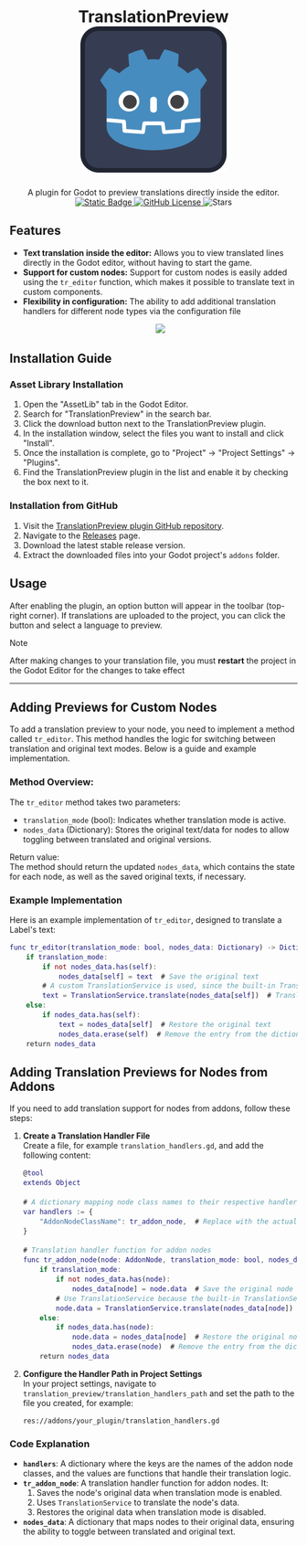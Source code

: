 <h1 align="center">
	<b>TranslationPreview</b> <br>
	<img alt="Logo" src="icon.svg">
</h1>
<p align="center">
A plugin for Godot to preview translations directly inside the editor.<br>
<a href="https://godotengine.org/download/archive/">
	<img alt="Static Badge" src="https://img.shields.io/badge/Godot-4.0%2B-blue">
</a>
<a href="LICENSE">
<img alt="GitHub License" src="https://img.shields.io/github/license/1MaxSon/translation_preview">
</a>
<img alt="Stars" src="https://img.shields.io/github/stars/1MaxSon/translation_preview">
</p>

## Features
- **Text translation inside the editor:** Allows you to view translated lines directly in the Godot editor, without having to start the game.
- **Support for custom nodes:** Support for custom nodes is easily added using the `tr_editor` function, which makes it possible to translate text in custom components.
- **Flexibility in configuration:** The ability to add additional translation handlers for different node types via the configuration file
  <p align="center"><img src="demo.gif"></p>

## Installation Guide
### Asset Library Installation
1. Open the "AssetLib" tab in the Godot Editor.
2. Search for "TranslationPreview" in the search bar.
3. Click the download button next to the TranslationPreview plugin.
4. In the installation window, select the files you want to install and click "Install".
5. Once the installation is complete, go to "Project" -> "Project Settings" -> "Plugins".
6. Find the TranslationPreview plugin in the list and enable it by checking the box next to it.
### Installation from GitHub
1. Visit the [TranslationPreview plugin GitHub repository](https://github.com/1MaxSon/translation_preview).
2. Navigate to the [Releases](https://github.com/1MaxSon/translation_preview/releases/latest) page.
3. Download the latest stable release version.
4. Extract the downloaded files into your Godot project's `addons` folder.

## Usage
After enabling the plugin, an option button will appear in the toolbar (top-right corner). If translations are uploaded to the project, you can click the button and select a language to preview.
> [!NOTE]
> After making changes to your translation file, you must **restart** the project in the Godot Editor for the changes to take effect
---
## Adding Previews for Custom Nodes
To add a translation preview to your node, you need to implement a method called `tr_editor`. This method handles the logic for switching between translation and original text modes. Below is a guide and example implementation.

### Method Overview: 
The `tr_editor` method takes two parameters:
- `translation_mode` (bool): Indicates whether translation mode is active.
- `nodes_data` (Dictionary): Stores the original text/data for nodes to allow toggling between translated and original versions.  

Return value:  
The method should return the updated `nodes_data`, which contains the state for each node, as well as the saved original texts, if necessary.

### Example Implementation
Here is an example implementation of `tr_editor`, designed to translate a Label's text:

```gd
func tr_editor(translation_mode: bool, nodes_data: Dictionary) -> Dictionary:
    if translation_mode:
        if not nodes_data.has(self):
            nodes_data[self] = text  # Save the original text
		# A custom TranslationService is used, since the built-in TranslationServer does not translate inside the editor
        text = TranslationService.translate(nodes_data[self])  # Translate the text
    else:
        if nodes_data.has(self):
            text = nodes_data[self]  # Restore the original text
            nodes_data.erase(self)  # Remove the entry from the dictionary
    return nodes_data
```
## Adding Translation Previews for Nodes from Addons
If you need to add translation support for nodes from addons, follow these steps:

1. **Create a Translation Handler File**  
   Create a file, for example `translation_handlers.gd`, and add the following content:

   ```gd
   @tool
   extends Object

   # A dictionary mapping node class names to their respective handlers
   var handlers := {
       "AddonNodeClassName": tr_addon_node,  # Replace with the actual class name of your addon node
   }

   # Translation handler function for addon nodes
   func tr_addon_node(node: AddonNode, translation_mode: bool, nodes_data: Dictionary) -> Dictionary:
       if translation_mode:
           if not nodes_data.has(node):
               nodes_data[node] = node.data  # Save the original node data
           # Use TranslationService because the built-in TranslationServer does not work inside the editor
           node.data = TranslationService.translate(nodes_data[node])  # Translate the node data
       else:
           if nodes_data.has(node):
               node.data = nodes_data[node]  # Restore the original node data
               nodes_data.erase(node)  # Remove the entry from the dictionary
       return nodes_data
   ```

2. **Configure the Handler Path in Project Settings**  
   In your project settings, navigate to `translation_preview/translation_handlers_path` and set the path to the file you created, for example:  
   ```
   res://addons/your_plugin/translation_handlers.gd
   ```

### Code Explanation
- **`handlers`**: A dictionary where the keys are the names of the addon node classes, and the values are functions that handle their translation logic.
- **`tr_addon_node`**: A translation handler function for addon nodes. It:
  1. Saves the node's original data when translation mode is enabled.
  2. Uses `TranslationService` to translate the node's data.
  3. Restores the original data when translation mode is disabled.
- **`nodes_data`**: A dictionary that maps nodes to their original data, ensuring the ability to toggle between translated and original text.
